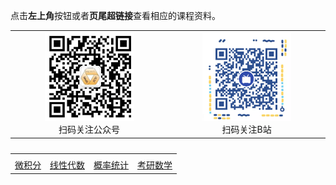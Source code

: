点击**左上角**按钮或者**页尾超链接**查看相应的课程资料。



<table>
    <tr>
        <td ><center><img src="pic/wx.jpg" height = "60%" width = "60%" ><br />扫码关注公众号 </center></td>
        <td ><center><img src="pic/BZ.png" height = "60%" width = "60%"><br />扫码关注B站</center></td>
    </tr>
</table>


<table border="0" cellpadding="1" width="300">
    <caption ></caption>
    <tr>
	    <td>
		</td>
		<td>
		</td>
        <td>
		</td>
        <td>
		</td>
	  </tr>
	  <tr>
	     <td>
		 <a href='./wjf/index'>微积分</a>
		</td>
          <td>
		 <a href='./xxds/index'>线性代数</a>
		</td>
          <td>
		 <a href='./gltj/index'>概率统计</a>
		</td>
          <td>
		 <a href='./kysx/index'>考研数学</a>
		</td>
	  </tr>
   </table>
